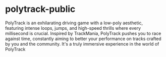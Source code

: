 # polytrack-public
PolyTrack is an exhilarating driving game with a low-poly aesthetic, featuring intense loops, jumps, and high-speed thrills where every millisecond is crucial. Inspired by TrackMania, PolyTrack pushes you to race against time, constantly aiming to better your performance on tracks crafted by you and the community. It's a truly immersive experience in the world of PolyTrack
